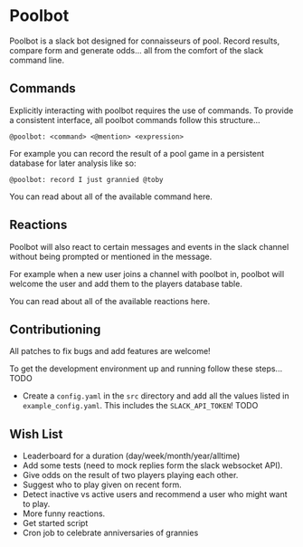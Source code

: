 # Poolbot

Poolbot is a slack bot designed for connaisseurs of pool. Record results, compare form and generate odds... all from the comfort of the slack command line.

## Commands

Explicitly interacting with poolbot requires the use of commands. To provide a consistent interface, all poolbot commands follow this structure...

```
@poolbot: <command> <@mention> <expression>
```

For example you can record the result of a pool game in a persistent database for later analysis like so:

```
@poolbot: record I just grannied @toby
```

You can read about all of the available command here.

## Reactions

Poolbot will also react to certain messages and events in the slack channel without being prompted or mentioned in the message.

For example when a new user joins a channel with poolbot in, poolbot will welcome the user and add them to the players database table.

You can read about all of the available reactions here.

## Contributioning

All patches to fix bugs and add features are welcome!

To get the development environment up and running follow these steps... TODO

* Create a `config.yaml` in the `src` directory and add all the values listed in `example_config.yaml`. This includes the `SLACK_API_TOKEN`!
TODO

## Wish List

* Leaderboard for a duration (day/week/month/year/alltime)
* Add some tests (need to mock replies form the slack websocket API).
* Give odds on the result of two players playing each other.
* Suggest who to play given on recent form.
* Detect inactive vs active users and recommend a user who might want to play.
* More funny reactions.
* Get started script
* Cron job to celebrate anniversaries of grannies
